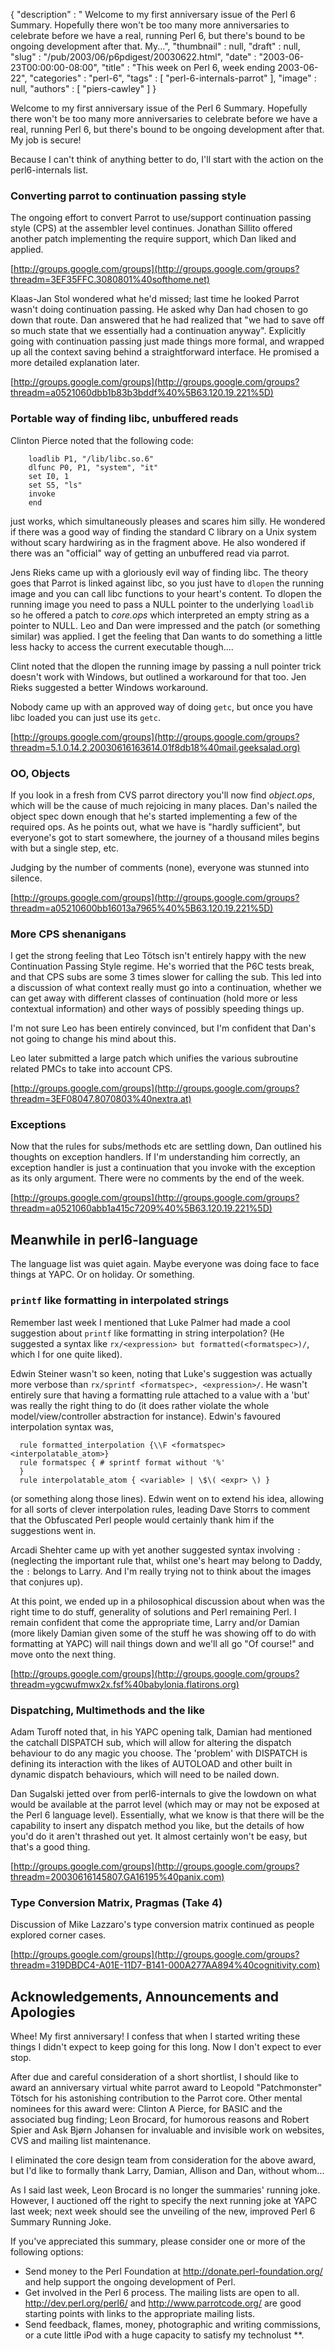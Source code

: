 {
   "description" : " Welcome to my first anniversary issue of the Perl 6 Summary. Hopefully there won't be too many more anniversaries to celebrate before we have a real, running Perl 6, but there's bound to be ongoing development after that. My...",
   "thumbnail" : null,
   "draft" : null,
   "slug" : "/pub/2003/06/p6pdigest/20030622.html",
   "date" : "2003-06-23T00:00:00-08:00",
   "title" : "This week on Perl 6, week ending 2003-06-22",
   "categories" : "perl-6",
   "tags" : [
      "perl-6-internals-parrot"
   ],
   "image" : null,
   "authors" : [
      "piers-cawley"
   ]
}





Welcome to my first anniversary issue of the Perl 6 Summary. Hopefully
there won't be too many more anniversaries to celebrate before we have a
real, running Perl 6, but there's bound to be ongoing development after
that. My job is secure!

Because I can't think of anything better to do, I'll start with the
action on the perl6-internals list.

### Converting parrot to continuation passing style

The ongoing effort to convert Parrot to use/support continuation passing
style (CPS) at the assembler level continues. Jonathan Sillito offered
another patch implementing the require support, which Dan liked and
applied.

[http://groups.google.com/groups](http://groups.google.com/groups?threadm=3EF35FFC.3080801%40softhome.net)

Klaas-Jan Stol wondered what he'd missed; last time he looked Parrot
wasn't doing continuation passing. He asked why Dan had chosen to go
down that route. Dan answered that he had realized that "we had to save
off so much state that we essentially had a continuation anyway".
Explicitly going with continuation passing just made things more formal,
and wrapped up all the context saving behind a straightforward
interface. He promised a more detailed explanation later.

[http://groups.google.com/groups](http://groups.google.com/groups?threadm=a0521060dbb1b83b3bddf%40%5B63.120.19.221%5D)

### Portable way of finding libc, unbuffered reads

Clinton Pierce noted that the following code:

        loadlib P1, "/lib/libc.so.6"
        dlfunc P0, P1, "system", "it"
        set I0, 1
        set S5, "ls"
        invoke
        end

just works, which simultaneously pleases and scares him silly. He
wondered if there was a good way of finding the standard C library on a
Unix system without scary hardwiring as in the fragment above. He also
wondered if there was an "official" way of getting an unbuffered read
via parrot.

Jens Rieks came up with a gloriously evil way of finding libc. The
theory goes that Parrot is linked against libc, so you just have to
`dlopen` the running image and you can call libc functions to your
heart's content. To dlopen the running image you need to pass a NULL
pointer to the underlying `loadlib` so he offered a patch to *core.ops*
which interpreted an empty string as a pointer to NULL. Leo and Dan were
impressed and the patch (or something similar) was applied. I get the
feeling that Dan wants to do something a little less hacky to access the
current executable though....

Clint noted that the dlopen the running image by passing a null pointer
trick doesn't work with Windows, but outlined a workaround for that too.
Jen Rieks suggested a better Windows workaround.

Nobody came up with an approved way of doing `getc`, but once you have
libc loaded you can just use its `getc`.

[http://groups.google.com/groups](http://groups.google.com/groups?threadm=5.1.0.14.2.20030616163614.01f8db18%40mail.geeksalad.org)

### OO, Objects

If you look in a fresh from CVS parrot directory you'll now find
*object.ops*, which will be the cause of much rejoicing in many places.
Dan's nailed the object spec down enough that he's started implementing
a few of the required ops. As he points out, what we have is "hardly
sufficient", but everyone's got to start somewhere, the journey of a
thousand miles begins with but a single step, etc.

Judging by the number of comments (none), everyone was stunned into
silence.

[http://groups.google.com/groups](http://groups.google.com/groups?threadm=a05210600bb16013a7965%40%5B63.120.19.221%5D)

### More CPS shenanigans

I get the strong feeling that Leo Tötsch isn't entirely happy with the
new Continuation Passing Style regime. He's worried that the P6C tests
break, and that CPS subs are some 3 times slower for calling the sub.
This led into a discussion of what context really must go into a
continuation, whether we can get away with different classes of
continuation (hold more or less contextual information) and other ways
of possibly speeding things up.

I'm not sure Leo has been entirely convinced, but I'm confident that
Dan's not going to change his mind about this.

Leo later submitted a large patch which unifies the various subroutine
related PMCs to take into account CPS.

[http://groups.google.com/groups](http://groups.google.com/groups?threadm=3EF08047.8070803%40nextra.at)

### Exceptions

Now that the rules for subs/methods etc are settling down, Dan outlined
his thoughts on exception handlers. If I'm understanding him correctly,
an exception handler is just a continuation that you invoke with the
exception as its only argument. There were no comments by the end of the
week.

[http://groups.google.com/groups](http://groups.google.com/groups?threadm=a0521060abb1a415c7209%40%5B63.120.19.221%5D)

Meanwhile in perl6-language
---------------------------

The language list was quiet again. Maybe everyone was doing face to face
things at YAPC. Or on holiday. Or something.

### `printf` like formatting in interpolated strings

Remember last week I mentioned that Luke Palmer had made a cool
suggestion about `printf` like formatting in string interpolation? (He
suggested a syntax like `rx/<expression> but formatted(<formatspec>)/`,
which I for one quite liked).

Edwin Steiner wasn't so keen, noting that Luke's suggestion was actually
more verbose than `rx/sprintf <formatspec>, <expression>/`. He wasn't
entirely sure that having a formatting rule attached to a value with a
'but' was really the right thing to do (it does rather violate the whole
model/view/controller abstraction for instance). Edwin's favoured
interpolation syntax was,

      rule formatted_interpolation {\\F <formatspec> <interpolatable_atom>}
      rule formatspec { # sprintf format without '%' 
      }
      rule interpolatable_atom { <variable> | \$\( <expr> \) }

(or something along those lines). Edwin went on to extend his idea,
allowing for all sorts of clever interpolation rules, leading Dave
Storrs to comment that the Obfuscated Perl people would certainly thank
him if the suggestions went in.

Arcadi Shehter came up with yet another suggested syntax involving `:`
(neglecting the important rule that, whilst one's heart may belong to
Daddy, the `:` belongs to Larry. And I'm really trying not to think
about the images that conjures up).

At this point, we ended up in a philosophical discussion about when was
the right time to do stuff, generality of solutions and Perl remaining
Perl. I remain confident that come the appropriate time, Larry and/or
Damian (more likely Damian given some of the stuff he was showing off to
do with formatting at YAPC) will nail things down and we'll all go "Of
course!" and move onto the next thing.

[http://groups.google.com/groups](http://groups.google.com/groups?threadm=ygcwufmwx2x.fsf%40babylonia.flatirons.org)

### Dispatching, Multimethods and the like

Adam Turoff noted that, in his YAPC opening talk, Damian had mentioned
the catchall DISPATCH sub, which will allow for altering the dispatch
behaviour to do any magic you choose. The 'problem' with DISPATCH is
defining its interaction with the likes of AUTOLOAD and other built in
dynamic dispatch behaviours, which will need to be nailed down.

Dan Sugalski jetted over from perl6-internals to give the lowdown on
what would be available at the parrot level (which may or may not be
exposed at the Perl 6 language level). Essentially, what we know is that
there will be the capability to insert any dispatch method you like, but
the details of how you'd do it aren't thrashed out yet. It almost
certainly won't be easy, but that's a good thing.

[http://groups.google.com/groups](http://groups.google.com/groups?threadm=20030616145807.GA16195%40panix.com)

### Type Conversion Matrix, Pragmas (Take 4)

Discussion of Mike Lazzaro's type conversion matrix continued as people
explored corner cases.

[http://groups.google.com/groups](http://groups.google.com/groups?threadm=319DBDC4-A01E-11D7-B141-000A277AA894%40cognitivity.com)

Acknowledgements, Announcements and Apologies
---------------------------------------------

Whee! My first anniversary! I confess that when I started writing these
things I didn't expect to keep going for this long. Now I don't expect
to ever stop.

After due and careful consideration of a short shortlist, I should like
to award an anniversary virtual white parrot award to Leopold
"Patchmonster" Tötsch for his astonishing contribution to the Parrot
core. Other mental nominees for this award were: Clinton A Pierce, for
BASIC and the associated bug finding; Leon Brocard, for humorous reasons
and Robert Spier and Ask Bjørn Johansen for invaluable and invisible
work on websites, CVS and mailing list maintenance.

I eliminated the core design team from consideration for the above
award, but I'd like to formally thank Larry, Damian, Allison and Dan,
without whom...

As I said last week, Leon Brocard is no longer the summaries' running
joke. However, I auctioned off the right to specify the next running
joke at YAPC last week; next week should see the unveiling of the new,
improved Perl 6 Summary Running Joke.

If you've appreciated this summary, please consider one or more of the
following options:

-   Send money to the Perl Foundation at
    <http://donate.perl-foundation.org/> and help support the ongoing
    development of Perl.
-   Get involved in the Perl 6 process. The mailing lists are open to
    all. <http://dev.perl.org/perl6/> and <http://www.parrotcode.org/>
    are good starting points with links to the appropriate mailing
    lists.
-   Send feedback, flames, money, photographic and writing commissions,
    or a cute little iPod with a huge capacity to satisfy my technolust
    **.


